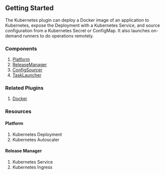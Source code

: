 ## Getting Started

The Kubernetes plugin can deploy a Docker image of an application to Kubernetes,
expose the Deployment with a Kubernetes Service, and source configuration from
a Kubernetes Secret or ConfigMap. It also launches on-demand runners to do
operations remotely.

### Components

1. [Platform](/waypoint/integrations/hashicorp/kubernetes/latest/components/platform/kubernetes-platform)
2. [ReleaseManager](/waypoint/integrations/hashicorp/kubernetes/latest/components/release-manager/kubernetes-release-manager)
3. [ConfigSourcer](/waypoint/integrations/hashicorp/kubernetes/latest/components/config-sourcer/kubernetes-config-sourcer)
4. [TaskLauncher](/waypoint/integrations/hashicorp/kubernetes/latest/components/task/kubernetes-task)

### Related Plugins

1. [Docker](/waypoint/integrations/hashicorp/docker)

### Resources

#### Platform

1. Kubernetes Deployment
2. Kubernetes Autoscaler

#### Release Manager

1. Kubernetes Service
2. Kubernetes Ingress

